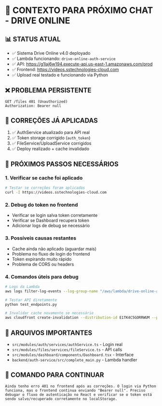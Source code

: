 # 🔄 CONTEXTO PARA PRÓXIMO CHAT - DRIVE ONLINE

## 📊 **STATUS ATUAL**
- ✅ Sistema Drive Online v4.0 deployado
- ✅ Lambda funcionando: `drive-online-auth-service`
- ✅ API: https://g1laj6w194.execute-api.us-east-1.amazonaws.com/prod
- ✅ Frontend: https://videos.sstechnologies-cloud.com
- ✅ Upload real testado e funcionando via Python

## ❌ **PROBLEMA PERSISTENTE**
```
GET /files 401 (Unauthorized)
Authorization: Bearer null
```

## 🔧 **CORREÇÕES JÁ APLICADAS**
1. ✅ AuthService atualizado para API real
2. ✅ Token storage corrigido (`auth_token`)
3. ✅ FileService/UploadService corrigidos
4. ✅ Deploy realizado + cache invalidado

## 🎯 **PRÓXIMOS PASSOS NECESSÁRIOS**

### 1. Verificar se cache foi aplicado
```bash
# Testar se correções foram aplicadas
curl -I https://videos.sstechnologies-cloud.com
```

### 2. Debug do token no frontend
- Verificar se login salva token corretamente
- Verificar se Dashboard recupera token
- Adicionar logs de debug se necessário

### 3. Possíveis causas restantes
- Cache ainda não aplicado (aguardar mais)
- Problema no fluxo de login do frontend
- Token expirando muito rápido
- Problema de CORS ou headers

### 4. Comandos úteis para debug
```bash
# Logs da Lambda
aws logs filter-log-events --log-group-name "/aws/lambda/drive-online-auth-service" --start-time $(date -d '5 minutes ago' +%s)000

# Testar API diretamente
python test_endpoints.py

# Invalidar cache novamente se necessário
aws cloudfront create-invalidation --distribution-id E1TK4C5GORRWUM --paths "/*"
```

## 📁 **ARQUIVOS IMPORTANTES**
- `src/modules/auth/services/authService.ts` - Login real
- `src/modules/files/services/fileService.ts` - API calls
- `src/modules/dashboard/components/Dashboard.tsx` - Interface
- `backend/auth-service/src/complete_main.py` - Lambda handler

## 🚀 **COMANDO PARA CONTINUAR**
```
Ainda tenho erro 401 no frontend após as correções. O login via Python funciona, mas o frontend continua enviando "Bearer null". Preciso debugar o fluxo de autenticação no React e verificar se o token está sendo salvo/recuperado corretamente no localStorage.
```